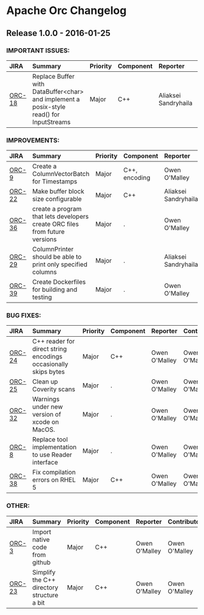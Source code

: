 
<!---
# Licensed to the Apache Software Foundation (ASF) under one
# or more contributor license agreements.  See the NOTICE file
# distributed with this work for additional information
# regarding copyright ownership.  The ASF licenses this file
# to you under the Apache License, Version 2.0 (the
# "License"); you may not use this file except in compliance
# with the License.  You may obtain a copy of the License at
#
#     http://www.apache.org/licenses/LICENSE-2.0
#
# Unless required by applicable law or agreed to in writing, software
# distributed under the License is distributed on an "AS IS" BASIS,
# WITHOUT WARRANTIES OR CONDITIONS OF ANY KIND, either express or implied.
# See the License for the specific language governing permissions and
# limitations under the License.
-->
# Apache Orc Changelog

## Release 1.0.0 - 2016-01-25



### IMPORTANT ISSUES:

| JIRA | Summary | Priority | Component | Reporter | Contributor |
|:---- |:---- | :--- |:---- |:---- |:---- |
| [ORC-18](https://issues.apache.org/jira/browse/ORC-18) | Replace Buffer with DataBuffer\<char\> and implement a posix-style read() for InputStreams |  Major | C++ | Aliaksei Sandryhaila | Aliaksei Sandryhaila |


### IMPROVEMENTS:

| JIRA | Summary | Priority | Component | Reporter | Contributor |
|:---- |:---- | :--- |:---- |:---- |:---- |
| [ORC-9](https://issues.apache.org/jira/browse/ORC-9) | Create a ColumnVectorBatch for Timestamps |  Major | C++, encoding | Owen O\'Malley | Owen O\'Malley |
| [ORC-22](https://issues.apache.org/jira/browse/ORC-22) | Make buffer block size configurable |  Major | C++ | Aliaksei Sandryhaila | Aliaksei Sandryhaila |
| [ORC-36](https://issues.apache.org/jira/browse/ORC-36) | create a program that lets developers create ORC files from future versions |  Major | . | Owen O\'Malley | Owen O\'Malley |
| [ORC-29](https://issues.apache.org/jira/browse/ORC-29) | ColumnPrinter should be able to print only specified columns |  Major | . | Aliaksei Sandryhaila | Aliaksei Sandryhaila |
| [ORC-39](https://issues.apache.org/jira/browse/ORC-39) | Create Dockerfiles for building and testing |  Major | . | Owen O\'Malley | Owen O\'Malley |


### BUG FIXES:

| JIRA | Summary | Priority | Component | Reporter | Contributor |
|:---- |:---- | :--- |:---- |:---- |:---- |
| [ORC-24](https://issues.apache.org/jira/browse/ORC-24) | C++ reader for direct string encodings occasionally skips bytes |  Major | C++ | Owen O\'Malley | Owen O\'Malley |
| [ORC-25](https://issues.apache.org/jira/browse/ORC-25) | Clean up Coverity scans |  Major | . | Owen O\'Malley | Owen O\'Malley |
| [ORC-32](https://issues.apache.org/jira/browse/ORC-32) | Warnings under new version of xcode on MacOS. |  Major | . | Owen O\'Malley | Owen O\'Malley |
| [ORC-8](https://issues.apache.org/jira/browse/ORC-8) | Replace tool implementation to use Reader interface |  Major | . | Owen O\'Malley | Owen O\'Malley |
| [ORC-38](https://issues.apache.org/jira/browse/ORC-38) | Fix compilation errors on RHEL 5 |  Major | C++ | Owen O\'Malley | Owen O\'Malley |


### OTHER:

| JIRA | Summary | Priority | Component | Reporter | Contributor |
|:---- |:---- | :--- |:---- |:---- |:---- |
| [ORC-3](https://issues.apache.org/jira/browse/ORC-3) | Import native code from github |  Major | C++ | Owen O\'Malley | Owen O\'Malley |
| [ORC-23](https://issues.apache.org/jira/browse/ORC-23) | Simplify the C++ directory structure a bit |  Major | C++ | Owen O\'Malley | Owen O\'Malley |


